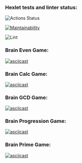 ### Hexlet tests and linter status:
![Actions Status](/workflows/hexlet-check/badge.svg)

[![Maintainability](https://api.codeclimate.com/v1/badges/a99a88d28ad37a79dbf6/maintainability)](https://codeclimate.com/github/codeclimate/codeclimate/maintainability)

![Lint](https://github.com/miroslav-kolomiets/frontend-project-lvl1/workflows/Lint/badge.svg)

### Brain Even Game:

[![asciicast](https://asciinema.org/a/rbpeGXMr2j84htncyneA9jhzM.svg)](https://asciinema.org/a/rbpeGXMr2j84htncyneA9jhzM)

### Brain Calc Game:

[![asciicast](https://asciinema.org/a/tc4j5KLmRtnGtvgXmuR0XZVp5.svg)](https://asciinema.org/a/tc4j5KLmRtnGtvgXmuR0XZVp5)

### Brain GCD Game:

[![asciicast](https://asciinema.org/a/8PMQ5lrxToQNuX8c8Q90aUzU5.svg)](https://asciinema.org/a/8PMQ5lrxToQNuX8c8Q90aUzU5)

### Brain Progression Game:

[![asciicast](https://asciinema.org/a/YarGR0wuMsz3WHfn2a90slpnj.svg)](https://asciinema.org/a/YarGR0wuMsz3WHfn2a90slpnj)
### Brain Prime Game:

[![asciicast](https://asciinema.org/a/KORYuvIDUOh8zW6udjLqc22aj.svg)](https://asciinema.org/a/KORYuvIDUOh8zW6udjLqc22aj)
